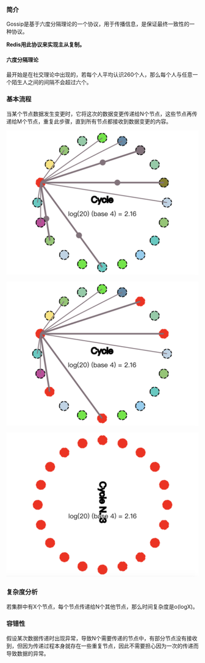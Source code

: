 ### 简介

Gossip是基于六度分隔理论的一个协议，用于传播信息，是保证最终一致性的一种协议。

**Redis用此协议来实现主从复制。**

#### 六度分隔理论

最开始是在社交理论中出现的，若每个人平均认识260个人，那么每个人与任意一个陌生人之间的间隔不会超过六个。



### 基本流程

当某个节点数据发生变更时，它将这次的数据变更传递给N个节点，这些节点再传递给M个节点，重复此步骤，直到所有节点都接收到数据变更的内容。

![gossip1](./gossip1.png)

![gossip2](./gossip2.png)

![gossip2](./gossip3.png)

### 复杂度分析

若集群中有X个节点，每个节点传递给N个其他节点，那么时间复杂度是o(logX)。

### 容错性

假设某次数据传递时出现异常，导致N个需要传递的节点中，有部分节点没有接收到，但因为传递过程本身就存在一些重复节点，因此不需要担心因为一次的传递而导致数据的异常。

